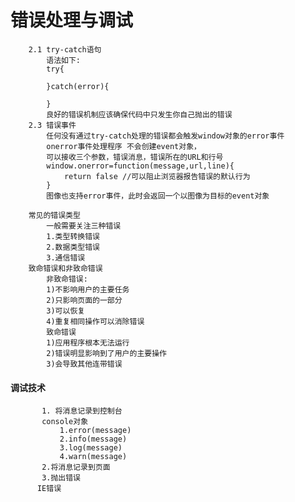#   错误处理与调试
        2.1 try-catch语句
            语法如下:
            try{
            
            }catch(error){
            
            }
            良好的错误机制应该确保代码中只发生你自己抛出的错误
        2.3 错误事件
            任何没有通过try-catch处理的错误都会触发window对象的error事件
            onerror事件处理程序 不会创建event对象，
            可以接收三个参数，错误消息，错误所在的URL和行号
            window.onerror=function(message,url,line){
                return false //可以阻止浏览器报告错误的默认行为
            }
            图像也支持error事件，此时会返回一个以图像为目标的event对象
            
        常见的错误类型
            一般需要关注三种错误
            1.类型转换错误
            2.数据类型错误
            3.通信错误
        致命错误和非致命错误
            非致命错误:
            1)不影响用户的主要任务
            2)只影响页面的一部分
            3)可以恢复
            4)重复相同操作可以消除错误
            致命错误
            1)应用程序根本无法运行
            2)错误明显影响到了用户的主要操作
            3)会导致其他连带错误
####    调试技术
           1. 将消息记录到控制台
           console对象
               1.error(message)
               2.info(message)
               3.log(message)
               4.warn(message)
           2.将消息记录到页面
           3.抛出错误
          IE错误
            
            